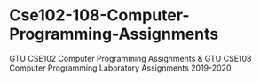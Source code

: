 # Cse102-108-Computer-Programming-Assignments
GTU CSE102 Computer Programming Assignments &
GTU CSE108 Computer Programming Laboratory Assignments 2019-2020
